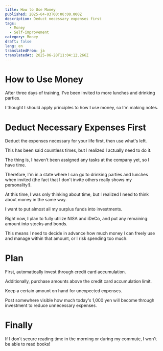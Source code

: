 ```yaml
---
title: How to Use Money
published: 2025-04-03T00:00:00.000Z
description: Deduct necessary expenses first
tags:
  - Money
  - Self-improvement
category: Money
draft: false
lang: en
translatedFrom: ja
translatedAt: 2025-06-28T11:04:12.266Z
---
```

# How to Use Money

After three days of training, I've been invited to more lunches and drinking parties.

I thought I should apply principles to how I use money, so I'm making notes.

# Deduct Necessary Expenses First

Deduct the expenses necessary for your life first, then use what's left.

This has been said countless times, but I realized I actually need to do it.

The thing is, I haven't been assigned any tasks at the company yet, so I have time.

Therefore, I'm in a state where I can go to drinking parties and lunches when invited (the fact that I don't invite others really shows my personality!).

At this time, I was only thinking about time, but I realized I need to think about money in the same way.

I want to put almost all my surplus funds into investments.

Right now, I plan to fully utilize NISA and iDeCo, and put any remaining amount into stocks and bonds.

This means I need to decide in advance how much money I can freely use and manage within that amount, or I risk spending too much.

# Plan

First, automatically invest through credit card accumulation.

Additionally, purchase amounts above the credit card accumulation limit.

Keep a certain amount on hand for unexpected expenses.

Post somewhere visible how much today's 1,000 yen will become through investment to reduce unnecessary expenses.

# Finally

If I don't secure reading time in the morning or during my commute, I won't be able to read books!
